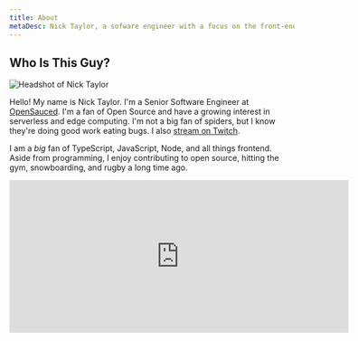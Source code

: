 ```yaml
---
title: About
metaDesc: Nick Taylor, a sofware engineer with a focus on the front-end.
---
```


## Who Is This Guy?

<img class="headshot" src="/images/colour-headshot-500x500.jpg" alt="Headshot of Nick Taylor" />

Hello! My name is Nick Taylor. I'm a Senior Software Engineer at [OpenSauced](https://opensauced.pizza). I'm a fan of Open Source and have a growing interest in serverless and edge computing. I'm not a big fan of spiders, but I know they're doing good work eating bugs. I also [stream on Twitch](https://nickyt.live).

I am a <em>big</em> fan of TypeScript, JavaScript, Node, and all things frontend. Aside from programming, I enjoy contributing to open source, hitting the gym, snowboarding, and rugby a long time ago.

<center>
<iframe src="https://github.com/sponsors/nickytonline/card" title="Sponsor nickytonline" height="270" width="600" style="border: 0;"></iframe>
</center>
